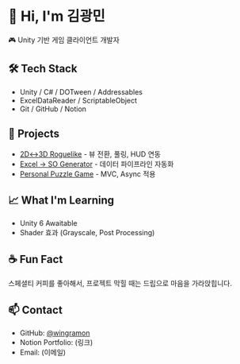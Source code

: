 # 👋 Hi, I'm 김광민
🎮 Unity 기반 게임 클라이언트 개발자

## 🛠 Tech Stack
- Unity / C# / DOTween / Addressables
- ExcelDataReader / ScriptableObject
- Git / GitHub / Notion

## 📂 Projects
- [2D↔3D Roguelike](링크) - 뷰 전환, 풀링, HUD 연동
- [Excel → SO Generator](링크) - 데이터 파이프라인 자동화
- [Personal Puzzle Game](링크) - MVC, Async 적용

## 📈 What I'm Learning
- Unity 6 Awaitable
- Shader 효과 (Grayscale, Post Processing)

## ☕ Fun Fact
스페셜티 커피를 좋아해서, 프로젝트 막힐 때는 드립으로 마음을 가라앉힙니다.

## 📫 Contact
- GitHub: [@wingramon](https://github.com/wingramon)
- Notion Portfolio: (링크)
- Email: (이메일)
